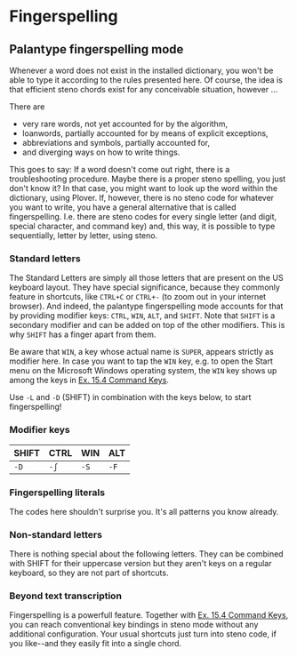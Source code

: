 # Fingerspelling

## Palantype fingerspelling mode

Whenever a word does not exist in the installed dictionary,
you won't be able to type it according to the rules presented here.
Of course, the idea is that efficient steno chords exist for any conceivable situation,
however ...

There are

* very rare words, not yet accounted for by the algorithm,
* loanwords, partially accounted for by means of explicit exceptions,
* abbreviations and symbols, partially accounted for,
* and diverging ways on how to write things.

This goes to say:
If a word doesn't come out right, there is a troubleshooting procedure.
Maybe there is a proper steno spelling, you just don't know it?
In that case, you might want to look up the word within the dictionary, using Plover.
If, however, there is no steno code for whatever you want to write,
you have a general alternative that is called fingerspelling.
I.e. there are steno codes for every single letter (and digit, special character, and command key)
and, this way, it is possible to type sequentially, letter by letter, using steno.

### Standard letters

The Standard Letters are simply all those letters that are present on the US keyboard layout.
They have special significance, because they commonly feature in shortcuts,
like `CTRL+C` or `CTRL+-` (to zoom out in your internet browser).
And indeed, the palantype fingerspelling mode accounts for that by providing modifier keys:
`CTRL`, `WIN`, `ALT`, and `SHIFT`.
Note that `SHIFT` is a secondary modifier and can be added on top of the other modifiers.
This is why `SHIFT` has a finger apart from them.

Be aware that `WIN`, a key whose actual name is `SUPER`,
appears strictly as modifier here.
In case you want to tap the `WIN` key, e.g. to open the Start menu on the
Microsoft Windows operating system,
the `WIN` key shows up among the keys in [Ex. 15.4 Command Keys](DE/57).

Use `-L` and `-D` (SHIFT) in combination with the keys below, to start fingerspelling!

### Modifier keys

| SHIFT | CTRL | WIN | ALT |
|-------|------|-----|-----|
| `-D`  | `-ʃ` | `-S`| `-F`|

### Fingerspelling literals

The codes here shouldn't surprise you.
It's all patterns you know already.

<!--separator-->

### Non-standard letters

There is nothing special about the following letters.
They can be combined with SHIFT for their uppercase version
but they aren't keys on a regular keyboard, so they are not part of shortcuts.

<!--separator-->

### Beyond text transcription

Fingerspelling is a powerfull feature.
Together with [Ex. 15.4 Command Keys](DE/57),
you can reach conventional key bindings in steno mode without any additional configuration.
Your usual shortcuts just turn into steno code, if you like--and they easily fit into a single chord.

